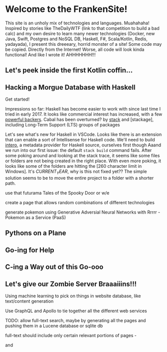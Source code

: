 # Welcome to the FrankenSite!

This site is an unholy mix of technologies and languages. Muahahaha! Inspired by stories like TheDailyWTF (link to that competition to build a bad calc) and my own desire to learn many newer technologies (Docker, new Java, Swift, Postgres and NoSQL DB, Haskell, F#, Scala/Kotlin, Redis, yadayada), I present this dreeeary, horrid monster of a site! Some code may be copied. Directly from the Internet! 
Worse, all code will look kinda functional! And like I wrote it! AHHHHHHH!!!

## Let's peek inside the first Kotlin coffin...

## Hacking a Morgue Database with Haskell

Get started!

Impressions so far: Haskell has become easier to work with since last time I tried in early 2017. It looks like commercial interest has increased, with a few [powerful backers](https://www.fpcomplete.com/). Cabal has been overturned? by [stack](https://docs.haskellstack.org/en/stable/README/) and [stackage], including Long-Term Support (LTS) groups of packages

Let's see what's new for Haskell in VSCode. Looks like there is an extension that can enable a sort of Intellisense for Haskell code. We'll need to build [intero](), a metadata provider for Haskell source, ourselves first though
Aaand we run into our first issue: the default `stack build` command fails. After some poking around and looking at the stack trace, it seems like some files or folders are not being created in the right place. With even more poking, it looks like some of the folders are hitting the [260 character limit in Windows]. It's $CURRENT_YEAR$, why is this not fixed yet?? The simple solution seems to be to move the entire project to a folder with a shorter path.

use that futurama Tales of the Spooky Door or w/e

create a page that allows random combinations of different technologies

generate pokemon using Generative Adversial Neural Networks with Rrrrr - Pokemon as a Service (PaaS)

## Pythons on a Plane

## Go-ing for Help

## C-ing a Way out of this Go-ooo

## Let's give our Zombie Server Braaaiiins!!!
Using machine learning to pick on things in website database, like text/content generation

Use GraphQL and Apollo to tie together all the different web services

TODO: allow full-text search, maybe by generating all the pages and pushing them in a Lucene database or sqlite db

full-text should include only certain relevant portions of pages - <p> and <title> and whatnot
add clustering to allow for generation of tags

Articles should include timestamp, probably need an Article datatype, with a function to produce a page

add 'sample API' - for job search stuff

Hire Me! = Resume

Adventures in the Land of Polyglottony - a series of articles with implementations of web servers in different languages - the servers can also dish up something that is algorithmically interesting, like AI algorithms
a whole series, have testing and set-up scripts as well - include anthropomorphisms for each language as an introduction - Cobol, a dinosaur's dinosaur
curated links instead

an article about the seeming immune response developers seem to have to SQL within their codebases. How SQL, a declarative DSL, is replaced all too quickly with imperative bug-ridden solutions. The many instances where devs spent considerable time implementing different ways to not have to write small amounts of SQL. Entity framework, 

shameless plugs for different good NuGet packages